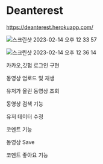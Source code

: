# Deanterest

https://deanterest.herokuapp.com/

![스크린샷 2023-02-14 오후 12 33 57](https://user-images.githubusercontent.com/68269605/218632948-4f15de19-1685-4106-9815-1bcbf4b589a0.png)


![스크린샷 2023-02-14 오후 12 36 14](https://user-images.githubusercontent.com/68269605/218632932-bdb53129-8467-451d-92dc-5289ebf662d4.png)


카카오,깃헙 로그인 구현

동영상 업로드 및 재생

유저가 올린 동영상 조회

동영상 검색 기능

유저 데이터 수정

코멘트 기능

동영상 Save

코멘트 좋아요 기능

